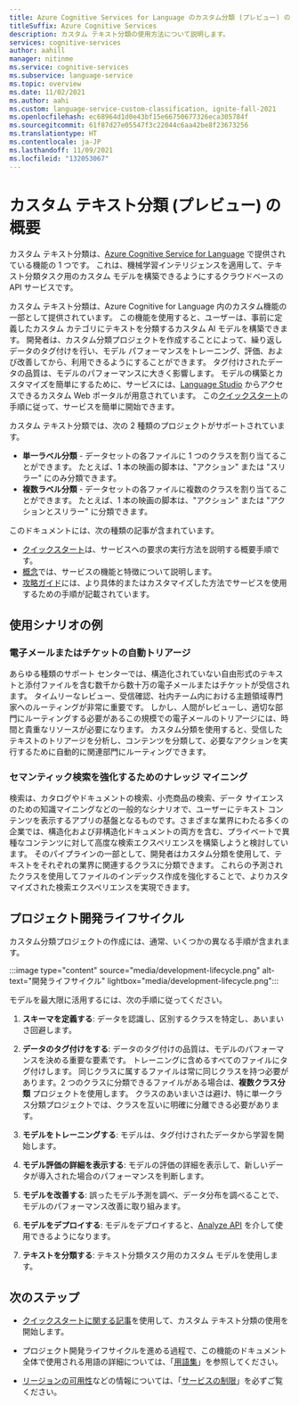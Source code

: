 ```yaml
---
title: Azure Cognitive Services for Language のカスタム分類 (プレビュー) の概要
titleSuffix: Azure Cognitive Services
description: カスタム テキスト分類の使用方法について説明します。
services: cognitive-services
author: aahill
manager: nitinme
ms.service: cognitive-services
ms.subservice: language-service
ms.topic: overview
ms.date: 11/02/2021
ms.author: aahi
ms.custom: language-service-custom-classification, ignite-fall-2021
ms.openlocfilehash: ec68964d1d0e43bf15e66750677326eca305784f
ms.sourcegitcommit: 61f87d27e05547f3c22044c6aa42be8f23673256
ms.translationtype: HT
ms.contentlocale: ja-JP
ms.lasthandoff: 11/09/2021
ms.locfileid: "132053067"
---
```

# <a name="what-is-custom-text-classification-preview"></a>カスタム テキスト分類 (プレビュー) の概要

カスタム テキスト分類は、[Azure Cognitive Service for Language](../overview.md) で提供されている機能の 1 つです。 これは、機械学習インテリジェンスを適用して、テキスト分類タスク用のカスタム モデルを構築できるようにするクラウドベースの API サービスです。 

カスタム テキスト分類は、Azure Cognitive for Language 内のカスタム機能の一部として提供されています。 この機能を使用すると、ユーザーは、事前に定義したカスタム カテゴリにテキストを分類するカスタム AI モデルを構築できます。 開発者は、カスタム分類プロジェクトを作成することによって、繰り返しデータのタグ付けを行い、モデル パフォーマンスをトレーニング、評価、および改善してから、利用できるようにすることができます。 タグ付けされたデータの品質は、モデルのパフォーマンスに大きく影響します。 モデルの構築とカスタマイズを簡単にするために、サービスには、[Language Studio](https://aka.ms/languageStudio) からアクセスできるカスタム Web ポータルが用意されています。 この[クイックスタート](quickstart.md)の手順に従って、サービスを簡単に開始できます。 

カスタム テキスト分類では、次の 2 種類のプロジェクトがサポートされています。 

* **単一ラベル分類** - データセットの各ファイルに 1 つのクラスを割り当てることができます。 たとえば、1 本の映画の脚本は、"アクション" または "スリラー" にのみ分類できます。 
* **複数ラベル分類** - データセットの各ファイルに複数のクラスを割り当てることができます。 たとえば、1 本の映画の脚本は、"アクション" または "アクションとスリラー" に分類できます。

このドキュメントには、次の種類の記事が含まれています。

* [クイックスタート](quickstart.md)は、サービスへの要求の実行方法を説明する概要手順です。
* [概念](concepts/evaluation.md)では、サービスの機能と特徴について説明します。
* [攻略ガイド](how-to/tag-data.md)には、より具体的またはカスタマイズした方法でサービスを使用するための手順が記載されています。

## <a name="example-usage-scenarios"></a>使用シナリオの例

### <a name="automatic-emailsticket-triage"></a>電子メールまたはチケットの自動トリアージ

あらゆる種類のサポート センターでは、構造化されていない自由形式のテキストと添付ファイルを含む数千から数十万の電子メールまたはチケットが受信されます。 タイムリーなレビュー、受信確認、社内チーム内における主題領域専門家へのルーティングが非常に重要です。 しかし、人間がレビューし、適切な部門にルーティングする必要があるこの規模での電子メールのトリアージには、時間と貴重なリソースが必要になります。 カスタム分類を使用すると、受信したテキストのトリアージを分析し、コンテンツを分類して、必要なアクションを実行するために自動的に関連部門にルーティングできます。

### <a name="knowledge-mining-to-enhanceenrich-semantic-search"></a>セマンティック検索を強化するためのナレッジ マイニング

検索は、カタログやドキュメントの検索、小売商品の検索、データ サイエンスのための知識マイニングなどの一般的なシナリオで、ユーザーにテキスト コンテンツを表示するアプリの基盤となるものです。さまざまな業界にわたる多くの企業では、構造化および非構造化ドキュメントの両方を含む、プライベートで異種なコンテンツに対して高度な検索エクスペリエンスを構築しようと検討しています。 そのパイプラインの一部として、開発者はカスタム分類を使用して、テキストをそれぞれの業界に関連するクラスに分類できます。 これらの予測されたクラスを使用してファイルのインデックス作成を強化することで、よりカスタマイズされた検索エクスペリエンスを実現できます。 

## <a name="project-development-lifecycle"></a>プロジェクト開発ライフサイクル

カスタム分類プロジェクトの作成には、通常、いくつかの異なる手順が含まれます。 

:::image type="content" source="media/development-lifecycle.png" alt-text="開発ライフサイクル" lightbox="media/development-lifecycle.png":::

モデルを最大限に活用するには、次の手順に従ってください。

1. **スキーマを定義する**: データを認識し、区別するクラスを特定し、あいまいさ回避します。

2. **データのタグ付けをする**: データのタグ付けの品質は、モデルのパフォーマンスを決める重要な要素です。 トレーニングに含めるすべてのファイルにタグ付けします。 同じクラスに属するファイルは常に同じクラスを持つ必要があります。2 つのクラスに分類できるファイルがある場合は、**複数クラス分類** プロジェクトを使用します。 クラスのあいまいさは避け、特に単一クラス分類プロジェクトでは、クラスを互いに明確に分離できる必要があります。

3. **モデルをトレーニングする**: モデルは、タグ付けされたデータから学習を開始します。

4. **モデル評価の詳細を表示する**: モデルの評価の詳細を表示して、新しいデータが導入された場合のパフォーマンスを判断します。

5. **モデルを改善する**: 誤ったモデル予測を調べ、データ分布を調べることで、モデルのパフォーマンス改善に取り組みます。

6. **モデルをデプロイする**: モデルをデプロイすると、[Analyze API](https://aka.ms/ct-runtime-swagger) を介して使用できるようになります。

7. **テキストを分類する**: テキスト分類タスク用のカスタム モデルを使用します。

## <a name="next-steps"></a>次のステップ

* [クイックスタートに関する記事](quickstart.md)を使用して、カスタム テキスト分類の使用を開始します。  

* プロジェクト開発ライフサイクルを進める過程で、この機能のドキュメント全体で使用される用語の詳細については、「[用語集](glossary.md)」を参照してください。 

* [リージョンの可用性](service-limits.md#regional-availability)などの情報については、「[サービスの制限](service-limits.md)」を必ずご覧ください。
